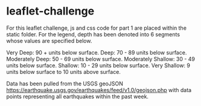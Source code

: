# leaflet-challenge

For this leaflet challenge, js and css code for part 1 are placed within the static folder.
For the legend, depth has been denoted into 6 segments whose values are specified below.

Very Deep: 90 + units below surface.
Deep: 70 - 89 units below surface.
Moderately Deep: 50 - 69 units below surface.
Moderately Shallow: 30 - 49 units below surface.
Shallow: 10 - 29 units below surface.
Very Shallow: 9 units below surface to 10 units above surface.

Data has been pulled from the USGS geoJSON https://earthquake.usgs.gov/earthquakes/feed/v1.0/geojson.php with data points representing all earthquakes within the past week.
